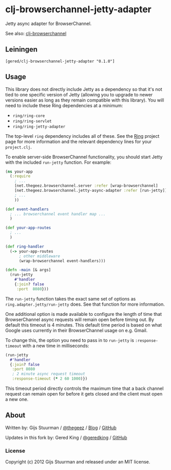 # clj-browserchannel-jetty-adapter

Jetty async adapter for BrowserChannel. 

See also: [clj-browserchannel][1]

[1]:https://github.com/gered/clj-browserchannel


## Leiningen

    [gered/clj-browserchannel-jetty-adapter "0.1.0"]


## Usage

This library does not directly include Jetty as a dependency so that
it's not tied to one specific version of Jetty (allowing you to upgrade
to newer versions easier as long as they remain compatible with this
library). You will need to include these Ring dependencies at a minimum:

* `ring/ring-core`
* `ring/ring-servlet`
* `ring/ring-jetty-adapter`

The top-level `ring` dependency includes all of these. See the
[Ring][2] project page for more information and the relevant
dependency lines for your `project.clj`.

[2]: https://github.com/ring-clojure/ring

To enable server-side BrowserChannel functionality, you should
start Jetty with the included `run-jetty` function. For example:

```clj
(ns your-app
  (:require
    ; ...
    [net.thegeez.browserchannel.server :refer [wrap-browserchannel]
    [net.thegeez.browserchannel.jetty-async-adapter :refer [run-jetty]]
    ; ...
    ))

(def event-handlers
  ; ... browserchannel event handler map ...
  )

(def your-app-routes
  ; ...
  )

(def ring-handler
  (-> your-app-routes
      ; other middleware
      (wrap-browserchannel event-handlers)))

(defn -main [& args]
  (run-jetty
    #'handler
    {:join? false
     :port  8080}))
```

The `run-jetty` function takes the exact same set of options as
`ring.adapter.jetty/run-jetty` does. See that function for more
information.

One additional option is made available to configure the length of
time that BrowserChannel async requests will remain open before
timing out. By default this timeout is 4 minutes. This default 
time period is based on what Google uses currently in their 
BrowserChannel usage on e.g. Gmail. 

To change this, the option you need to pass in to `run-jetty` is
`:response-timeout` with a new time in milliseconds:

```clj
(run-jetty
  #'handler
  {:join? false
   :port 8080
   ; 2 minute async request timeout
   :response-timeout (* 2 60 1000)})
```

This timeout period directly controls the maximum time that a
back channel request can remain open for before it gets closed
and the client must open a new one.


## About

Written by:
Gijs Stuurman /
[@thegeez](http://twitter.com/thegeez) /
[Blog](http://thegeez.github.com) /
[GitHub](https://github.com/thegeez)

Updates in this fork by:
Gered King /
[@geredking](http://twitter.com/geredking) /
[GitHub](https://github.com/gered)

### License

Copyright (c) 2012 Gijs Stuurman and released under an MIT license.
